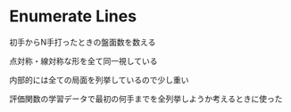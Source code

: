 # Enumerate Lines

初手からN手打ったときの盤面数を数える

点対称・線対称な形を全て同一視している

内部的には全ての局面を列挙しているので少し重い

評価関数の学習データで最初の何手までを全列挙しようか考えるときに使った